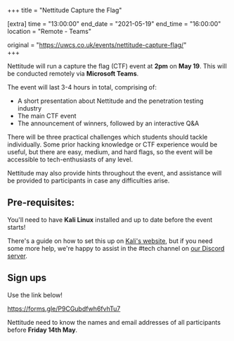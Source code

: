 +++
title = "Nettitude Capture the Flag"

[extra]
time = "13:00:00"
end_date = "2021-05-19"
end_time = "16:00:00"
location = "Remote - Teams"

original = "https://uwcs.co.uk/events/nettitude-capture-flag/"    
+++

Nettitude will run a capture the flag (CTF) event at **2pm** on **May 19**. This will be conducted remotely via **Microsoft Teams**.

The event will last 3-4 hours in total, comprising of:

  - A short presentation about Nettitude and the penetration testing industry
  - The main CTF event
  - The announcement of winners, followed by an interactive Q\&A

There will be three practical challenges which students should tackle individually. Some prior hacking knowledge or CTF experience would be useful, but there are easy, medium, and hard flags, so the event will be accessible to tech-enthusiasts of any level.

Nettitude may also provide hints throughout the event, and assistance will be provided to participants in case any difficulties arise.

## Pre-requisites:

You'll need to have **Kali Linux** installed and up to date before the event starts\!  

There's a guide on how to set this up on [Kali's website](https://www.kali.org/docs/installation/hard-disk-install/), but if you need some more help, we're happy to assist in the \#tech channel on [our Discord server](https://discord.gg/uwcs).

## Sign ups

Use the link below\!

[<span class="underline">https://forms.gle/P9CGubdfwh6fvhTu7</span>](https://forms.gle/P9CGubdfwh6fvhTu7)

Nettitude need to know the names and email addresses of all participants before **Friday 14th May**.

